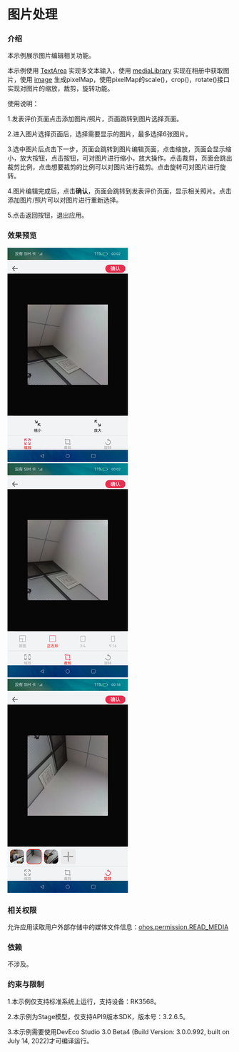# 图片处理

### 介绍

本示例展示图片编辑相关功能。

本示例使用 [TextArea](https://gitee.com/openharmony/docs/blob/master/zh-cn/application-dev/reference/arkui-ts/ts-basic-components-textarea.md) 实现多文本输入，使用 [mediaLibrary](https://gitee.com/openharmony/docs/blob/master/zh-cn/application-dev/reference/apis/js-apis-mediaquery.md) 实现在相册中获取图片，使用 [image](https://gitee.com/openharmony/docs/blob/master/zh-cn/application-dev/reference/apis/js-apis-image.md) 生成pixelMap，使用pixelMap的scale()，crop()，rotate()接口实现对图片的缩放，裁剪，旋转功能。

使用说明： 

1.发表评价页面点击添加图片/照片，页面跳转到图片选择页面。

2.进入图片选择页面后，选择需要显示的图片，最多选择6张图片。

3.选中图片后点击下一步，页面会跳转到图片编辑页面，点击缩放，页面会显示缩小，放大按钮，点击按钮，可对图片进行缩小，放大操作。点击裁剪，页面会跳出裁剪比例，点击想要裁剪的比例可以对图片进行裁剪。点击旋转可对图片进行旋转。

4.图片编辑完成后，点击**确认**，页面会跳转到发表评价页面，显示相关照片。点击添加图片/照片可以对图片进行重新选择。

5.点击返回按钮，退出应用。

### 效果预览

![](screenshots/devices/scale.png) ![](screenshots/devices/crop_choice.png) ![](screenshots/devices/rotate.png)

### 相关权限

允许应用读取用户外部存储中的媒体文件信息：[ohos.permission.READ_MEDIA](https://gitee.com/openharmony/docs/blob/master/zh-cn/application-dev/security/permission-list.md)

### 依赖

不涉及。

### 约束与限制

1.本示例仅支持标准系统上运行，支持设备：RK3568。

2.本示例为Stage模型，仅支持API9版本SDK，版本号：3.2.6.5。

3.本示例需要使用DevEco Studio 3.0 Beta4 (Build Version: 3.0.0.992, built on July 14, 2022)才可编译运行。